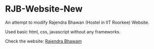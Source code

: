 # RJB-Website-New

An attempt to modify Rajendra Bhawan (Hostel in IIT Roorkee) Website.

Used basic html, css, javascript without any frameworks.

Check the website: [Rajendra Bhawam](https://kkarthikr002.github.io/RJB-Website-New/)
